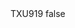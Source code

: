 <?xml version="1.0" encoding="UTF-8"?>
<CustomMetadata xmlns="http://soap.sforce.com/2006/04/metadata">
    <label>TXU919</label>
    <protected>false</protected>
</CustomMetadata>
